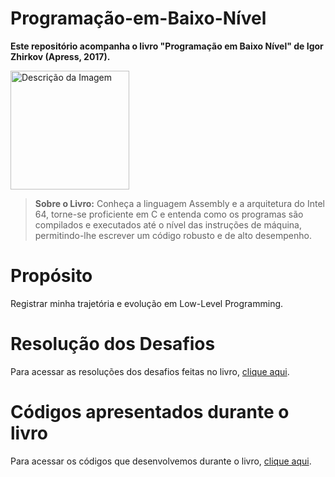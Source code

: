 # Programação-em-Baixo-Nível

**Este repositório acompanha o livro "Programação em Baixo Nível" de Igor Zhirkov (Apress, 2017).**

<img src="https://github.com/user-attachments/assets/61cd22c3-389b-42b1-83f8-cf04eaa8c977" alt="Descrição da Imagem" width="190"/>

> **Sobre o Livro:** Conheça a linguagem Assembly e a arquitetura do Intel 64, torne-se proficiente em C e entenda como os programas são compilados e executados até o nível das instruções de máquina, permitindo-lhe escrever um código robusto e de alto desempenho.


# Propósito
Registrar minha trajetória e evolução em Low-Level Programming.

# Resolução dos Desafios
Para acessar as resoluções dos desafios feitas no livro, [clique aqui](./Perguntas%20e%20Respostas).

# Códigos apresentados durante o livro
Para acessar os códigos que desenvolvemos durante o livro, [clique aqui](./Coding).
